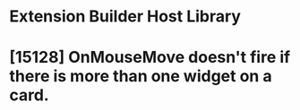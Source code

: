 # Extension Builder Host Library

# [15128] OnMouseMove doesn't fire if there is more than one widget on a card.
